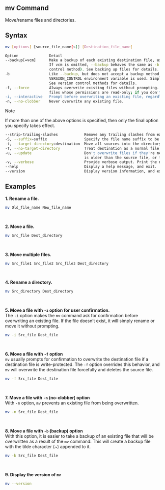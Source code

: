 ## mv Command
Move/rename files and directories.

## Syntax
```bash
mv [options] [source_file_name(s)] [Destination_file_name]

Option              Detail
--backup[=vcm]	    Make a backup of each existing destination file, using the version control method vcm.
                    If vcm is omitted, --backup behaves the same as -b (backups are created, using the default version
                    control method). See backing up files for details.
-b                  Like --backup, but does not accept a backup method. Instead, the method specified by the
                    VERSION_CONTROL environment variable is used. Simple backups are created if the variable is not set.
                    See version control methods for details.
-f, --force         Always overwrite existing files without prompting. This can be useful if you need to overwrite multiple
                    files whose permissions are read-only; if you don't specify -f, you are prompted for every file.
-i, --interactive   Prompt before overwriting an existing file, regardless of the file's permissions.
-n, --no-clobber    Never overwrite any existing file.
```
> [!NOTE]
> If more than one of the above options is specified, then only the final option you specify takes effect.

```bash
--strip-trailing-slashes            Remove any trailing slashes from each source argument.
-S, --suffix=suffix                 Specify the file name suffix to be used for all backup files. The default is "~".
-t, --target-directory=destination  Move all sources into the directory destination.
-T, --no-target-directory           Treat destination as a normal file, not as a directory.
-u, --update                        Don't overwrite files if they're newer. A move only happens if the destination file
                                    is older than the source file, or the destination file does not already exist.
-v, --verbose                       Provide verbose output. Print the name of every file moved.
--help                              Display a help message, and exit.
--version                           Display version information, and exit.
```

## Examples
**1. Rename a file.**
```bash
mv Old_file_name New_file_name
```
<br/>
  
**2. Move a file.**
```bash
mv Src_file Dest_directory
```
<br/>

**3. Move multiple files.**
```bash
mv Src_file1 Src_file2 Src_file3 Dest_directory
```
<br/>

**4. Rename a directory.**  
```bash
mv Src_directory Dest_directory
```
<br/>
  
**5. Move a file with `-i` option for user confirmation.**  
The `-i` option makes the `mv` command ask for confirmation before overwriting an existing file. If the file doesn’t exist, it will simply rename or move it without prompting.
```bash
mv -i Src_file Dest_file
```
<br/>

**6. Move a file with `-f` option**  
`mv` usually prompts for confirmation to overwrite the destination file if a destination file is write-protected. The `-f` option overrides this behavior, and `mv` will overwrite the destination file forcefully and deletes the source file.
```bash
mv -f Src_file Dest_file
```
<br/>

**7. Move a file with `-n` (no-clobber) option**  
 With `-n` option, `mv` prevents an existing file from being overwritten.
```bash
mv -n Src_file Dest_file
```
<br/>

**8. Move a file with `-b` (backup) option**  
With this option, it is easier to take a backup of an existing file that will be overwritten as a result of the `mv` command. This will create a backup file with the tilde character (~) appended to it. 
```bash
mv -b Src_file Dest_file
```
<br/>

**9. Display the version of `mv`**  
```bash
mv --version
```
